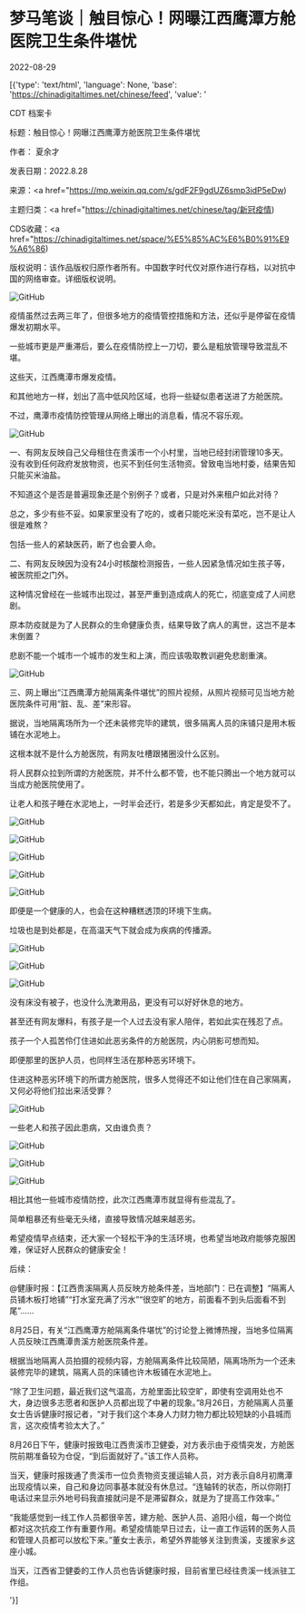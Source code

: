 # 梦马笔谈｜触目惊心！网曝江西鹰潭方舱医院卫生条件堪忧

2022-08-29

[{'type': 'text/html', 'language': None, 'base': 'https://chinadigitaltimes.net/chinese/feed', 'value': '

CDT 档案卡

标题：触目惊心！网曝江西鹰潭方舱医院卫生条件堪忧

作者： 夏余才

发表日期：2022.8.28

来源：<a href="https://mp.weixin.qq.com/s/gdF2F9gdUZ6smp3idP5eDw)

主题归类：<a href="https://chinadigitaltimes.net/chinese/tag/新冠疫情)

CDS收藏：<a href="https://chinadigitaltimes.net/space/%E5%85%AC%E6%B0%91%E9%A6%86)

版权说明：该作品版权归原作者所有。中国数字时代仅对原作进行存档，以对抗中国的网络审查。详细版权说明。





![GitHub](https://chinadigitaltimes.net/chinese/files/2022/08/image-1661768424178.png)

疫情虽然过去两三年了，但很多地方的疫情管控措施和方法，还似乎是停留在疫情爆发初期水平。

一些城市更是严重滞后，要么在疫情防控上一刀切，要么是粗放管理导致混乱不堪。

这些天，江西鹰潭市爆发疫情。

和其他地方一样，划出了高中低风险区域，也将一些疑似患者送进了方舱医院。

不过，鹰潭市疫情防控管理从网络上曝出的消息看，情况不容乐观。

![GitHub](https://chinadigitaltimes.net/chinese/files/2022/08/post-686295-630c953595879.)

一、有网友反映自己父母租住在贵溪市一个小村里，当地已经封闭管理10多天。没有收到任何政府发放物资，也买不到任何生活物资。曾致电当地村委，结果告知只能买米油盐。

不知道这个是否是普遍现象还是个别例子？或者，只是对外来租户如此对待？

总之，多少有些不妥。如果家里没有了吃的，或者只能吃米没有菜吃，岂不是让人很是难熬？

包括一些人的紧缺医药，断了也会要人命。

二、有网友反映因为没有24小时核酸检测报告，一些人因紧急情况如生孩子等，被医院拒之门外。

这种情况曾经在一些城市出现过，甚至严重到造成病人的死亡，彻底变成了人间悲剧。

原本防疫就是为了人民群众的生命健康负责，结果导致了病人的离世，这岂不是本末倒置？

悲剧不能一个城市一个城市的发生和上演，而应该吸取教训避免悲剧重演。

![GitHub](https://chinadigitaltimes.net/chinese/files/2022/08/post-686295-630c9535a23be.)

三、网上曝出“江西鹰潭方舱隔离条件堪忧”的照片视频，从照片视频可见当地方舱医院条件可用“脏、乱、差”来形容。

据说，当地隔离场所为一个还未装修完毕的建筑，很多隔离人员的床铺只是用木板铺在水泥地上。

这根本就不是什么方舱医院，有网友吐槽跟猪圈没什么区别。

将人民群众拉到所谓的方舱医院，并不什么都不管，也不能只腾出一个地方就可以当成方舱医院使用了。

让老人和孩子睡在水泥地上，一时半会还行，若是多少天都如此，肯定是受不了。

![GitHub](https://chinadigitaltimes.net/chinese/files/2022/08/image-1661768911108.png)

![GitHub](https://chinadigitaltimes.net/chinese/files/2022/08/image-1661768934456.png)

![GitHub](https://chinadigitaltimes.net/chinese/files/2022/08/image-1661768940614.png)

![GitHub](https://chinadigitaltimes.net/chinese/files/2022/08/image-1661768881533.png)

![GitHub](https://chinadigitaltimes.net/chinese/files/2022/08/image-1661768855875.png)

即便是一个健康的人，也会在这种糟糕透顶的环境下生病。

垃圾也是到处都是，在高温天气下就会成为疾病的传播源。

![GitHub](https://chinadigitaltimes.net/chinese/files/2022/08/post-686295-630c9535ab63b.)

![GitHub](https://chinadigitaltimes.net/chinese/files/2022/08/post-686295-630c9535b75c7.)

![GitHub](https://chinadigitaltimes.net/chinese/files/2022/08/post-686295-630c9535c1193.)

没有床没有被子，也没什么洗漱用品，更没有可以好好休息的地方。

甚至还有网友爆料，有孩子是一个人过去没有家人陪伴，若如此实在残忍了点。

孩子一个人孤苦伶仃住进如此恶劣条件的方舱医院，内心阴影可想而知。

即便那里的医护人员，也同样生活在那种恶劣环境下。

住进这种恶劣环境下的所谓方舱医院，很多人觉得还不如让他们住在自己家隔离，又何必将他们拉出来活受罪？

![GitHub](https://chinadigitaltimes.net/chinese/files/2022/08/image-1661769140221.png)

一些老人和孩子因此患病，又由谁负责？

![GitHub](https://chinadigitaltimes.net/chinese/files/2022/08/post-686295-630c9535cac6e.)

![GitHub](https://chinadigitaltimes.net/chinese/files/2022/08/post-686295-630c9535d4216.)

![GitHub](https://chinadigitaltimes.net/chinese/files/2022/08/post-686295-630c9535dea2e.)

相比其他一些城市疫情防控，此次江西鹰潭市就显得有些混乱了。

简单粗暴还有些毫无头绪，直接导致情况越来越恶劣。

希望疫情早点结束，还大家一个轻松干净的生活环境，也希望当地政府能够克服困难，保证好人民群众的健康安全！

后续：



@健康时报：【江西贵溪隔离人员反映方舱条件差，当地部门：已在调整】“隔离人员铺木板打地铺”“打水室充满了污水”“很空旷的地方，前面看不到头后面看不到尾”……

8月25日，有关“江西鹰潭方舱隔离条件堪忧”的讨论登上微博热搜，当地多位隔离人员反映江西鹰潭贵溪方舱医院条件差。

根据当地隔离人员拍摄的视频内容，方舱隔离条件比较简陋，隔离场所为一个还未装修完毕的建筑，隔离人员的床铺也许木板铺在水泥地上。

“除了卫生问题，最近我们这气温高，方舱里面比较空旷，即使有空调用处也不大，身边很多志愿者和医护人员都出现了中暑的现象。”8月26日，方舱隔离人员董女士告诉健康时报记者，“对于我们这个本身人力财力物力都比较短缺的小县城而言，这次疫情考验太大了。”

8月26日下午，健康时报致电江西贵溪市卫健委，对方表示由于疫情突发，方舱医院前期准备较为仓促，“到后面就好了。”该工作人员称。

当天，健康时报拨通了贵溪市一位负责物资支援运输人员，对方表示自8月初鹰潭出现疫情以来，自己和身边同事基本就没有休息过。“连轴转的状态，所以你刚打电话过来显示外地号码我直接就问是不是滞留群众，就是为了提高工作效率。”

“我能感觉到一线工作人员都很辛苦，建方舱、医护人员、追阳小组，每一个岗位都对这次抗疫工作有重要作用。希望疫情能早日过去，让一直工作运转的医务人员和管理人员都可以放松下来。”董女士表示，希望外界能够关注到贵溪，支援家乡这座小城。

当天，江西省卫健委的工作人员也告诉健康时报，目前省里已经往贵溪一线派驻工作组。

'}]